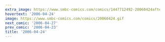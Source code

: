 ```yaml
---
extra_image: https://www.smbc-comics.com/comics/1447712492-20060424after.png
hovertext: '2006-04-24'
image: https://www.smbc-comics.com/comics/20060424.gif
next_comic: '2006-04-27'
prev_comic: '2006-04-23'
title: '2006-04-24'
---
```


